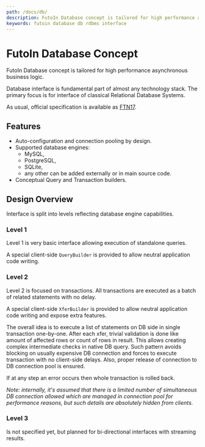 ```yaml
---
path: /docs/db/
description: FutoIn Database concept is tailored for high performance asynchronous business logic.
keywords: futoin database db rdbms interface
---
```


# FutoIn Database Concept

FutoIn Database concept is tailored for high performance asynchronous business logic.

Database interface is fundamental part of almost any technology stack.
The primary focus is for interface of classical Relational Database Systems.

As usual, official specification is available as [FTN17][].

[FTN17]: https://specs.futoin.org/final/preview/ftn17_if_database.html

## Features

* Auto-configuration and connection pooling by design.
* Supported database engines:
    - MySQL,
    - PostgreSQL,
    - SQLite,
    - any other can be added externally or in main source code.
* Conceptual Query and Transaction builders.

## Design Overview

Interface is split into levels reflecting database engine capabilities.

### Level 1

Level 1 is very basic interface allowing execution of standalone queries.

A special client-side `QueryBuilder` is provided to allow neutral application
code writing.

### Level 2

Level 2 is focused on transactions. All transactions are executed as a batch
of related statements with no delay.

A special client-side `XferBuilder` is provided to allow neutral application
code writing and expose extra features.

The overall idea is to execute a list of statements on DB side in single transaction
one-by-one. After each xfer, trivial validation is done like amount of affected rows
or count of rows in result. This allows creating complex intermediate checks in
native DB query. Such pattern avoids blocking on usually expensive DB connection
and forces to execute transaction with no client-side delays. Also, proper release
of connection to DB connection pool is ensured.

If at any step an error occurs then whole transaction is rolled back.

*Note: internally, it's assumed that there is a limited number of simultaneous
DB connection allowed which are managed in connection pool for performance reasons,
but such details are absolutely hidden from clients.*

### Level 3

Is not specified yet, but planned for bi-directional interfaces with streaming results.


